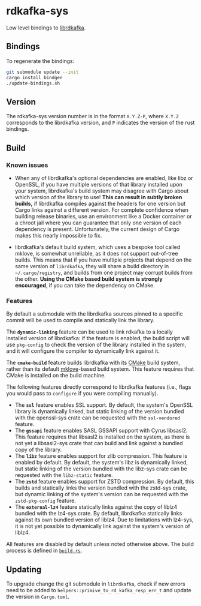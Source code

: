 # rdkafka-sys

Low level bindings to [librdkafka](https://github.com/edenhill/librdkafka).

## Bindings

To regenerate the bindings:

``` bash
git submodule update --init
cargo install bindgen
./update-bindings.sh
```

## Version

The rdkafka-sys version number is in the format `X.Y.Z-P`, where `X.Y.Z`
corresponds to the librdkafka version, and `P` indicates the version of the
rust bindings.

## Build

### Known issues

* When any of librdkafka's optional dependencies are enabled, like libz or
  OpenSSL, if you have multiple versions of that library installed upon your
  system, librdkafka's build system may disagree with Cargo about which version
  of the library to use! **This can result in subtly broken builds,** if
  librdkafka compiles against the headers for one version but Cargo links
  against a different version.  For complete confidence when building release
  binaries, use an environment like a Docker container or a chroot jail where
  you can guarantee that only one version of each dependency is present.
  Unfortunately, the current design of Cargo makes this nearly impossible to
  fix.

* librdkafka's default build system, which uses a bespoke tool called mklove, is
  somewhat unreliable, as it does not support out-of-tree builds. This means
  that if you have multiple projects that depend on the same version of
  `librdkafka`, they will share a build directory in `~/.cargo/registry`, and
  builds from one project may corrupt builds from the other. **Using the CMake
  based build system is strongly encouraged**, if you can take the dependency on
  CMake.

### Features

By default a submodule with the librdkafka sources pinned to a specific commit
will be used to compile and statically link the library.

The **`dynamic-linking`** feature can be used to link rdkafka to a locally
installed version of librdkafka: if the feature is enabled, the build script
will use `pkg-config` to check the version of the library installed in the
system, and it will configure the compiler to dynamically link against it.

The **`cmake-build`** feature builds librdkafka with its [CMake] build system,
rather than its default [mklove]-based build system. This feature requires that
CMake is installed on the build machine.

The following features directly correspond to librdkafka features (i.e., flags
you would pass to `configure` if you were compiling manually).

  * The **`ssl`** feature enables SSL support. By default, the system's OpenSSL
    library is dynamically linked, but static linking of the version bundled
    with the openssl-sys crate can be requested with the `ssl-vendored` feature.
  * The **`gssapi`** feature enables SASL GSSAPI support with Cyrus libsasl2.
    This feature requires that libsasl2 is installed on the system, as there is
    not yet a libsasl2-sys crate that can build and link against a bundled
    copy of the library.
  * The **`libz`** feature enables support for zlib compression. This
    feature is enabled by default. By default, the system's libz is dynamically
    linked, but static linking of the version bundled with the libz-sys crate
    can be requested with the `libz-static` feature.
  * The **`zstd`** feature enables support for ZSTD compression. By default,
    this builds and statically links the version bundled with the zstd-sys
    crate, but dynamic linking of the system's version can be requested with the
    `zstd-pkg-config` feature.
  * The **`external-lz4`** feature statically links against the copy of liblz4
    bundled with the lz4-sys crate. By default, librdkafka statically links
    against its own bundled version of liblz4. Due to limitations with lz4-sys,
    it is not yet possible to dynamically link against the system's version of
    liblz4.

All features are disabled by default unless noted otherwise above. The build
process is defined in [`build.rs`](build.rs).

## Updating

To upgrade change the git submodule in `librdkafka`, check if new errors
need to be added to `helpers::primive_to_rd_kafka_resp_err_t` and update
the version in `Cargo.toml`.

[CMake]: https://cmake.org
[mklove]: https://github.com/edenhill/mklove
